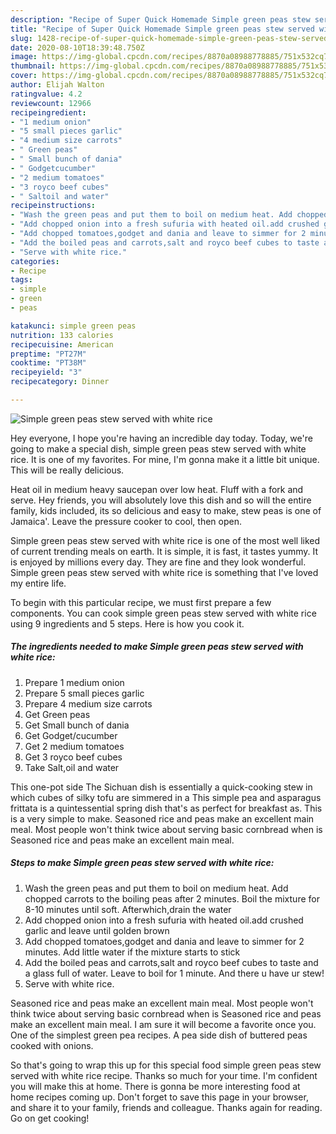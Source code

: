 ```yaml
---
description: "Recipe of Super Quick Homemade Simple green peas stew served with white rice"
title: "Recipe of Super Quick Homemade Simple green peas stew served with white rice"
slug: 1428-recipe-of-super-quick-homemade-simple-green-peas-stew-served-with-white-rice
date: 2020-08-10T18:39:48.750Z
image: https://img-global.cpcdn.com/recipes/8870a08988778885/751x532cq70/simple-green-peas-stew-served-with-white-rice-recipe-main-photo.jpg
thumbnail: https://img-global.cpcdn.com/recipes/8870a08988778885/751x532cq70/simple-green-peas-stew-served-with-white-rice-recipe-main-photo.jpg
cover: https://img-global.cpcdn.com/recipes/8870a08988778885/751x532cq70/simple-green-peas-stew-served-with-white-rice-recipe-main-photo.jpg
author: Elijah Walton
ratingvalue: 4.2
reviewcount: 12966
recipeingredient:
- "1 medium onion"
- "5 small pieces garlic"
- "4 medium size carrots"
- " Green peas"
- " Small bunch of dania"
- " Godgetcucumber"
- "2 medium tomatoes"
- "3 royco beef cubes"
- " Saltoil and water"
recipeinstructions:
- "Wash the green peas and put them to boil on medium heat. Add chopped carrots to the boiling peas after 2 minutes. Boil the mixture for 8-10 minutes until soft. Afterwhich,drain the water"
- "Add chopped onion into a fresh sufuria with heated oil.add crushed garlic and leave until golden brown"
- "Add chopped tomatoes,godget and dania and leave to simmer for 2 minutes. Add little water if the mixture starts to stick"
- "Add the boiled peas and carrots,salt and royco beef cubes to taste and a glass full of water. Leave to boil for 1 minute. And there u have ur stew!"
- "Serve with white rice."
categories:
- Recipe
tags:
- simple
- green
- peas

katakunci: simple green peas 
nutrition: 133 calories
recipecuisine: American
preptime: "PT27M"
cooktime: "PT38M"
recipeyield: "3"
recipecategory: Dinner

---
```



![Simple green peas stew served with white rice](https://img-global.cpcdn.com/recipes/8870a08988778885/751x532cq70/simple-green-peas-stew-served-with-white-rice-recipe-main-photo.jpg)

Hey everyone, I hope you're having an incredible day today. Today, we're going to make a special dish, simple green peas stew served with white rice. It is one of my favorites. For mine, I'm gonna make it a little bit unique. This will be really delicious.

Heat oil in medium heavy saucepan over low heat. Fluff with a fork and serve. Hey friends, you will absolutely love this dish and so will the entire family, kids included, its so delicious and easy to make, stew peas is one of Jamaica&#39;. Leave the pressure cooker to cool, then open.

Simple green peas stew served with white rice is one of the most well liked of current trending meals on earth. It is simple, it is fast, it tastes yummy. It is enjoyed by millions every day. They are fine and they look wonderful. Simple green peas stew served with white rice is something that I've loved my entire life.


To begin with this particular recipe, we must first prepare a few components. You can cook simple green peas stew served with white rice using 9 ingredients and 5 steps. Here is how you cook it.

<!--inarticleads1-->

##### The ingredients needed to make Simple green peas stew served with white rice:

1. Prepare 1 medium onion
1. Prepare 5 small pieces garlic
1. Prepare 4 medium size carrots
1. Get  Green peas
1. Get  Small bunch of dania
1. Get  Godget/cucumber
1. Get 2 medium tomatoes
1. Get 3 royco beef cubes
1. Take  Salt,oil and water


This one-pot side The Sichuan dish is essentially a quick-cooking stew in which cubes of silky tofu are simmered in a This simple pea and asparagus frittata is a quintessential spring dish that&#39;s as perfect for breakfast as. This is a very simple to make. Seasoned rice and peas make an excellent main meal. Most people won&#39;t think twice about serving basic cornbread when is Seasoned rice and peas make an excellent main meal. 

<!--inarticleads2-->

##### Steps to make Simple green peas stew served with white rice:

1. Wash the green peas and put them to boil on medium heat. Add chopped carrots to the boiling peas after 2 minutes. Boil the mixture for 8-10 minutes until soft. Afterwhich,drain the water
1. Add chopped onion into a fresh sufuria with heated oil.add crushed garlic and leave until golden brown
1. Add chopped tomatoes,godget and dania and leave to simmer for 2 minutes. Add little water if the mixture starts to stick
1. Add the boiled peas and carrots,salt and royco beef cubes to taste and a glass full of water. Leave to boil for 1 minute. And there u have ur stew!
1. Serve with white rice.


Seasoned rice and peas make an excellent main meal. Most people won&#39;t think twice about serving basic cornbread when is Seasoned rice and peas make an excellent main meal. I am sure it will become a favorite once you. One of the simplest green pea recipes. A pea side dish of buttered peas cooked with onions. 

So that's going to wrap this up for this special food simple green peas stew served with white rice recipe. Thanks so much for your time. I'm confident you will make this at home. There is gonna be more interesting food at home recipes coming up. Don't forget to save this page in your browser, and share it to your family, friends and colleague. Thanks again for reading. Go on get cooking!
